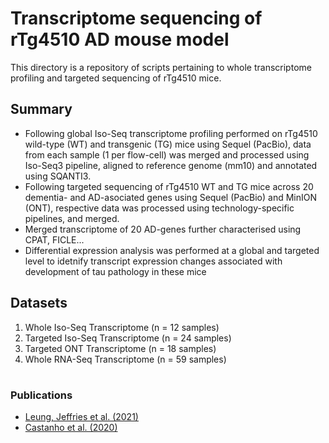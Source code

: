# Transcriptome sequencing of rTg4510 AD mouse model

This directory is a repository of scripts pertaining to whole transcriptome profiling and targeted sequencing of rTg4510 mice.

## **Summary**
* Following global Iso-Seq transcriptome profiling performed on rTg4510 wild-type (WT) and transgenic (TG) mice using Sequel (PacBio), data from each sample (1 per flow-cell) was merged and processed using Iso-Seq3 pipeline, aligned to reference genome (mm10) and annotated using SQANTI3. 
* Following targeted sequencing of rTg4510 WT and TG mice across 20 dementia- and AD-asociated genes using Sequel (PacBio) and MinION (ONT), respective data was processed using technology-specific pipelines, and merged. 
* Merged transcriptome of 20 AD-genes further characterised using CPAT, FICLE...
* Differential expression analysis was performed at a global and targeted level to idetnify transcript expression changes associated with development of tau pathology in these mice

## **Datasets** 

1. Whole Iso-Seq Transcriptome (n = 12 samples)
2. Targeted Iso-Seq Transcriptome (n = 24 samples)
3. Targeted ONT Transcriptome (n = 18 samples)
4. Whole RNA-Seq Transcriptome (n = 59 samples) 

#
### Publications
* [Leung, Jeffries et al. (2021)](https://www.cell.com/cell-reports/pdf/S2211-1247(21)01504-7.pdf)
* [Castanho et al. (2020)](https://www.sciencedirect.com/science/article/pii/S2211124720300887)
